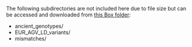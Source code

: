 The following subdirectories are not included here due to file size but can be accessed and downloaded from [this Box folder](https://ucsf.box.com/s/xbpvj9h42o2u4mkdzjgev9figc5fbg2d): 
- ancient_genotypes/
- EUR_AGV_LD_variants/
- mismatches/